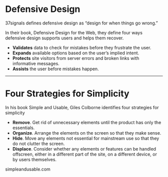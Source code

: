 # Defensive Design

37signals defines defensive design as “design for when things go wrong.”

In their book, Defensive Design for the Web, they define four ways defensive design supports users and helps them recover.

* **Validates** data to check for mistakes before they frustrate the user.
* **Expands** available options based on the user’s implied intent.
* **Protects** site visitors from server errors and broken links with informative messages.
* **Assists** the user before mistakes happen.

---

# Four Strategies for Simplicity

In his book Simple and Usable, Giles Colborne identifies four strategies for simplicity

* **Remove**. Get rid of unnecessary elements until the product has only the essentials.
* **Organize**. Arrange the elements on the screen so that they make sense.
* **Hide**. Move any elements not essential for mainstream use so that they do not clutter the screen.
* **Displace**. Consider whether any elements or features can be handled offscreen, either in a different part of the site, on a different device, or by users themselves.

simpleandusable.com
